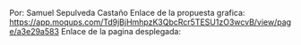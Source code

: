 Por:   Samuel Sepulveda Castaño
Enlace de la propuesta grafica:   https://app.moqups.com/Td9jBjHmhpzK3QbcRcr5TESU1zO3wcvB/view/page/a3e29a583
Enlace de la pagina desplegada:   
